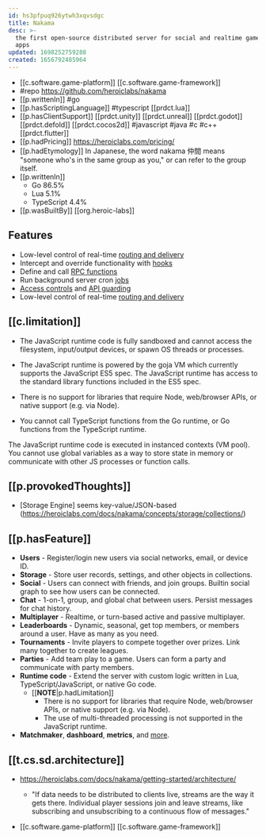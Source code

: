 ```yaml
---
id: hs3pfpuq926ytwh3xqvsdgc
title: Nakama
desc: >-
  the first open-source distributed server for social and realtime games and
  apps
updated: 1698252759288
created: 1656792485964
---
```


- [[c.software.game-platform]] [[c.software.game-framework]]
- #repo https://github.com/heroiclabs/nakama
- [[p.writtenIn]] #go
- [[p.hasScriptingLanguage]] #typescript [[prdct.lua]]
- [[p.hasClientSupport]] [[prdct.unity]] [[prdct.unreal]] [[prdct.godot]] [[prdct.defold]] [[prdct.cocos2d]] #javascript #java #c #c++ [[prdct.flutter]]
- [[p.hadPricing]] https://heroiclabs.com/pricing/
- [[p.hadEtymology]]  In Japanese, the word nakama 仲間 means "someone who's in the same group as you," or can refer to the group itself.
- [[p.writtenIn]] 
  - Go 86.5%
  - Lua 5.1%
  - TypeScript 4.4%
- [[p.wasBuiltBy]] [[org.heroic-labs]]

## Features
-   Low-level control of real-time [routing and delivery](https://heroiclabs.com/docs/nakama/server-framework/streams/)
-   Intercept and override functionality with [hooks](https://heroiclabs.com/docs/nakama/server-framework/introduction/#hooks)
-   Define and call [RPC functions](https://heroiclabs.com/docs/nakama/server-framework/introduction/#rpc-functions)
-   Run background server cron [jobs](https://heroiclabs.com/docs/nakama/guides/server-framework/background-jobs/)
-   [Access controls](https://heroiclabs.com/docs/nakama/concepts/storage/permissions/) and [API guarding](https://heroiclabs.com/docs/nakama/guides/server-framework/guarding-apis/)
-   Low-level control of real-time [routing and delivery](https://heroiclabs.com/docs/nakama/server-framework/streams/)


## [[c.limitation]]

- The JavaScript runtime code is fully sandboxed and cannot access the filesystem, input/output devices, or spawn OS threads or processes.

- The JavaScript runtime is powered by the goja VM which currently supports the JavaScript ES5 spec. The JavaScript runtime has access to the standard library functions included in the ES5 spec.

- There is no support for libraries that require Node, web/browser APIs, or native support (e.g. via Node).

- You cannot call TypeScript functions from the Go runtime, or Go functions from the TypeScript runtime.

The JavaScript runtime code is executed in instanced contexts (VM pool). You cannot use global variables as a way to store state in memory or communicate with other JS processes or function calls.
  
## [[p.provokedThoughts]]

- [Storage Engine] seems key-value/JSON-based (https://heroiclabs.com/docs/nakama/concepts/storage/collections/)

## [[p.hasFeature]]

-   **Users** - Register/login new users via social networks, email, or device ID.
-   **Storage** - Store user records, settings, and other objects in collections.
-   **Social** - Users can connect with friends, and join groups. Builtin social graph to see how users can be connected.
-   **Chat** - 1-on-1, group, and global chat between users. Persist messages for chat history.
-   **Multiplayer** - Realtime, or turn-based active and passive multiplayer.
-   **Leaderboards** - Dynamic, seasonal, get top members, or members around a user. Have as many as you need.
-   **Tournaments** - Invite players to compete together over prizes. Link many together to create leagues.
-   **Parties** - Add team play to a game. Users can form a party and communicate with party members.
-   **Runtime code** - Extend the server with custom logic written in Lua, TypeScript/JavaScript, or native Go code.
    - [[**NOTE**|p.hadLimitation]]
      - There is no support for libraries that require Node, web/browser APIs, or native support (e.g. via Node).
      - The use of multi-threaded processing is not supported in the JavaScript runtime.
-   **Matchmaker**, **dashboard**, **metrics**, and [more](https://heroiclabs.com/docs).  

## [[t.cs.sd.architecture]]

- https://heroiclabs.com/docs/nakama/getting-started/architecture/
  - "If data needs to be distributed to clients live, streams are the way it gets there. Individual player sessions join and leave streams, like subscribing and unsubscribing to a continuous flow of messages."

- [[c.software.game-platform]] [[c.software.game-framework]]